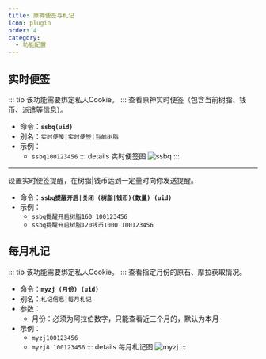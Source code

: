 ```yaml
---
title: 原神便签与札记
icon: plugin
order: 4
category:
  - 功能配置
---
```


## 实时便签
::: tip
该功能需要绑定私人Cookie。
:::
查看原神实时便签（包含当前树脂、钱币、派遣等信息）。
- 命令：**`ssbq(uid)`**
- 别名：`实时便笺|实时便签|当前树脂`
- 示例：
  - `ssbq100123456`
::: details 实时便签图
![ssbq](https://static.cherishmoon.fun/LittlePaimon/readme/ssbq.jpg)
:::
---
设置实时便签提醒，在树脂|钱币达到一定量时向你发送提醒。
- 命令：**`ssbq提醒开启|关闭 (树脂|钱币)(数量) (uid)`**
- 示例：
  - `ssbq提醒开启树脂160 100123456`
  - `ssbq提醒开启树脂120钱币1000 100123456`

## 每月札记
::: tip
该功能需要绑定私人Cookie。
:::
查看指定月份的原石、摩拉获取情况。
- 命令：**`myzj (月份) (uid)`**
- 别名：`札记信息|每月札记`
- 参数：
  - 月份：必须为阿拉伯数字，只能查看近三个月的，默认为本月
- 示例：
  - `myzj100123456`
  - `myzj8 100123456`
::: details 每月札记图
![myzj](https://static.cherishmoon.fun/LittlePaimon/readme/myzj.jpg)
:::